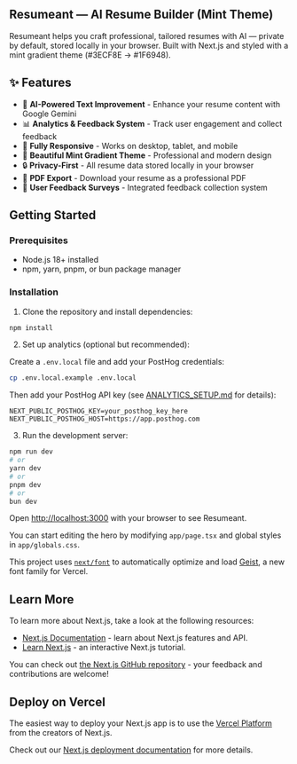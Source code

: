 ## Resumeant — AI Resume Builder (Mint Theme)

Resumeant helps you craft professional, tailored resumes with AI — private by default, stored locally in your browser. Built with Next.js and styled with a mint gradient theme (#3ECF8E → #1F6948).

## ✨ Features

- 🤖 **AI-Powered Text Improvement** - Enhance your resume content with Google Gemini
- 📊 **Analytics & Feedback System** - Track user engagement and collect feedback
- 📱 **Fully Responsive** - Works on desktop, tablet, and mobile
- 🎨 **Beautiful Mint Gradient Theme** - Professional and modern design
- 🔒 **Privacy-First** - All resume data stored locally in your browser
- 📄 **PDF Export** - Download your resume as a professional PDF
- 💬 **User Feedback Surveys** - Integrated feedback collection system

## Getting Started

### Prerequisites

- Node.js 18+ installed
- npm, yarn, pnpm, or bun package manager

### Installation

1. Clone the repository and install dependencies:

```bash
npm install
```

2. Set up analytics (optional but recommended):

Create a `.env.local` file and add your PostHog credentials:

```bash
cp .env.local.example .env.local
```

Then add your PostHog API key (see [ANALYTICS_SETUP.md](./ANALYTICS_SETUP.md) for details):

```env
NEXT_PUBLIC_POSTHOG_KEY=your_posthog_key_here
NEXT_PUBLIC_POSTHOG_HOST=https://app.posthog.com
```

3. Run the development server:

```bash
npm run dev
# or
yarn dev
# or
pnpm dev
# or
bun dev
```

Open [http://localhost:3000](http://localhost:3000) with your browser to see Resumeant.

You can start editing the hero by modifying `app/page.tsx` and global styles in `app/globals.css`.

This project uses [`next/font`](https://nextjs.org/docs/app/building-your-application/optimizing/fonts) to automatically optimize and load [Geist](https://vercel.com/font), a new font family for Vercel.

## Learn More

To learn more about Next.js, take a look at the following resources:

- [Next.js Documentation](https://nextjs.org/docs) - learn about Next.js features and API.
- [Learn Next.js](https://nextjs.org/learn) - an interactive Next.js tutorial.

You can check out [the Next.js GitHub repository](https://github.com/vercel/next.js) - your feedback and contributions are welcome!

## Deploy on Vercel

The easiest way to deploy your Next.js app is to use the [Vercel Platform](https://vercel.com/new?utm_medium=default-template&filter=next.js&utm_source=create-next-app&utm_campaign=create-next-app-readme) from the creators of Next.js.

Check out our [Next.js deployment documentation](https://nextjs.org/docs/app/building-your-application/deploying) for more details.
